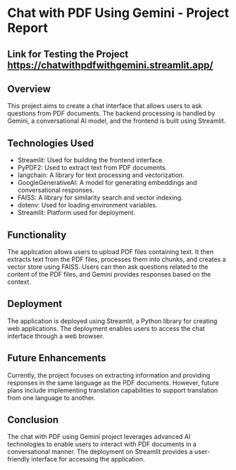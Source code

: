 # Chat with PDF Using Gemini - Project Report

## Link for Testing the Project https://chatwithpdfwithgemini.streamlit.app/

## Overview

This project aims to create a chat interface that allows users to ask questions from PDF documents. The backend processing is handled by Gemini, a conversational AI model, and the frontend is built using Streamlit.

## Technologies Used

- Streamlit: Used for building the frontend interface.
- PyPDF2: Used to extract text from PDF documents.
- langchain: A library for text processing and vectorization.
- GoogleGenerativeAI: A model for generating embeddings and conversational responses.
- FAISS: A library for similarity search and vector indexing.
- dotenv: Used for loading environment variables.
- Streamlit: Platform used for deployment.

## Functionality

The application allows users to upload PDF files containing text. It then extracts text from the PDF files, processes them into chunks, and creates a vector store using FAISS. Users can then ask questions related to the content of the PDF files, and Gemini provides responses based on the context.

## Deployment

The application is deployed using Streamlit, a Python library for creating web applications. The deployment enables users to access the chat interface through a web browser.

## Future Enhancements

Currently, the project focuses on extracting information and providing responses in the same language as the PDF documents. However, future plans include implementing translation capabilities to support translation from one language to another.

## Conclusion

The chat with PDF using Gemini project leverages advanced AI technologies to enable users to interact with PDF documents in a conversational manner. The deployment on Streamlit provides a user-friendly interface for accessing the application.
